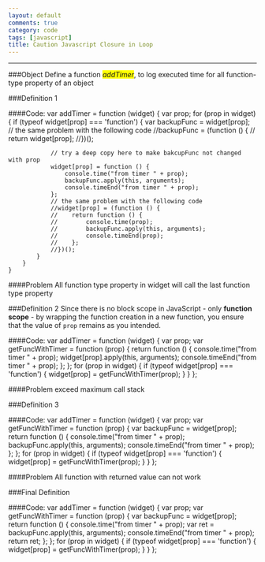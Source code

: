 ```yaml
---
layout: default
comments: true
category: code
tags: [javascript]
title: Caution Javascript Closure in Loop
---
```

---

###Object
Define a function <span style="background-color:yellow;">_addTimer_</span>, to log executed time for all function-type property of an object

###Definition 1

####Code:
    var addTimer = function (widget) {
        var prop;
        for (prop in widget) {
            if (typeof widget[prop] === 'function') {
                var backupFunc = widget[prop];
                // the same problem with the following code
                //backupFunc = (function () {
                //    return widget[prop];
                //})();
                
                // try a deep copy here to make bakcupFunc not changed with prop
                widget[prop] = function () {
                    console.time("from timer " + prop);
                    backupFunc.apply(this, arguments);
                    console.timeEnd("from timer " + prop);
                };
                // the same problem with the following code
                //widget[prop] = (function () {
                //    return function () {
                //        console.time(prop);
                //        backupFunc.apply(this, arguments);
                //        console.timeEnd(prop);
                //    };
                //})();
            }
        }
    }
    
####Problem
All function type property in widget will call the last function type property

###Definition 2
Since there is no block scope in JavaScript - only **function scope** - by wrapping the function creation in a new function, you ensure that the value of `prop` remains as you intended.

####Code:
    var addTimer = function (widget) {
        var prop;
        var getFuncWithTimer = function (prop) {
            return function () {
                console.time("from timer " + prop);
                widget[prop].apply(this, arguments);
                console.timeEnd("from timer " + prop);
            };
        };
        for (prop in widget) {
            if (typeof widget[prop] === 'function') {
                widget[prop] = getFuncWithTimer(prop);
            }
        }
    };
    
####Problem
exceed maximum call stack

###Definition 3

####Code:
    var addTimer = function (widget) {
        var prop;
        var getFuncWithTimer = function (prop) {
            var backupFunc = widget[prop];
            return function () {
                console.time("from timer " + prop);
                backupFunc.apply(this, arguments);
                console.timeEnd("from timer " + prop);
            };
        };
        for (prop in widget) {
            if (typeof widget[prop] === 'function') {
                widget[prop] = getFuncWithTimer(prop);
            }
        }
    };
    
####Problem
All function with returned value can not work

###Final Definition

####Code:
    var addTimer = function (widget) {
        var prop;
        var getFuncWithTimer = function (prop) {
            var backupFunc = widget[prop];
            return function () {
                console.time("from timer " + prop);
                var ret = backupFunc.apply(this, arguments);
                console.timeEnd("from timer " + prop);
                return ret;
            };
        };
        for (prop in widget) {
            if (typeof widget[prop] === 'function') {
                widget[prop] = getFuncWithTimer(prop);
            }
        }
    };